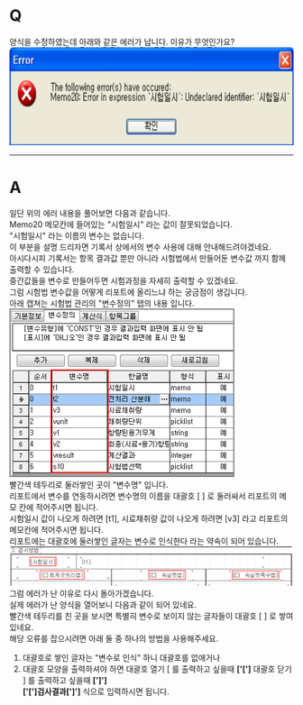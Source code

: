 # Q

양식을 수정하였는데 아래와 같은 에러가 납니다. 이유가 무엇인가요?  
![](/assets/faq/002-03/01이미지_2.png)
***
# A

일단 위의 에러 내용을 풀어보면 다음과 같습니다.  
Memo20 메모칸에 들어있는 "시험일시" 라는 값이 잘못되었습니다.  
"시험일시" 라는 이름의 변수는 없습니다.  
이 부분을 설명 드리자면 기록서 상에서의 변수 사용에 대해 안내해드려야겠네요.  
아시다시피 기록서는 항목 결과값 뿐만 아니라 시험법에서 만들어둔 변수값 까지 함께 출력할 수 있습니다.  
중간값들을 변수로 만들어두면 시험과정을 자세히 출력할 수 있겠네요.  
그럼 시험법 변수값을 어떻게 리포트에 올리느냐 하는 궁금점이 생깁니다.  
아래 캡쳐는 시험법 관리의 "변수정의" 탭의 내용 입니다.  
![](/assets/faq/002-03/02이미지_1.png)  
빨간색 테두리로 둘러쌓인 곳이 "변수명" 입니다.  
리포트에서 변수를 연동하시려면 변수명의 이름을 대괄호  [ ] 로 둘러싸서 리포트의 메모 칸에 적어주시면 됩니다.  
시험일시 값이 나오게 하려면 [t1], 시료채취량 값이 나오게 하려면 [v3] 라고 리포트의 메모칸에 적어주시면 됩니다.  
리포트에는 대괄호에 둘러쌓인 글자는 변수로 인식한다 라는 약속이 되어 있습니다.  
![](/assets/faq/002-03/03이미지_4.png)  
그럼 에러가 난 이유로 다시 돌아가겠습니다.  
실제 에러가 난 양식을 열어보니 다음과 같이 되어 있네요.  
빨간색 테두리를 친 곳을 보시면 특별히 변수로 보이지 않는 글자들이 대괄호 [ ] 로 쌓여 있네요.  
해당 오류를 잡으시려면 아래 둘 중 하나의 방법을 사용해주세요.  
1. 대괄호로 쌓인 글자는 "변수로 인식" 하니 대괄호를 없애거나
1. 대괄호 모양을 출력하셔야 하면 
대괄호 열기 [ 를 출력하고 싶을때 **['[']** 
대괄호 닫기 ] 를 출력하고 싶을때 **[']']**  
**['[']검사결과[']']** 식으로 입력하시면 됩니다.
